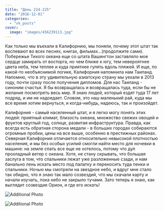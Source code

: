 ```yaml
---
title: "День 224-225"
date: "2016-12-01"
categories: 
  - "vk_posts"
cover:
  image: "images/456239113.jpg"
---
```


Как только мы въехали в Калифорнию, мы поняли, почему этот штат так воспевают во всех песнях, книгах, фильмах...(продолжите сами). Побережье Тихого океана еще со штата Вашингтон заставляло мое сердце замирать от восторга, но чем ближе к югу, тем невероятнее цвета неба, тем теплее и куда приятнее гулять вдоль пляжей. И еще, по какой-то необъяснимой логике, Калифорния напомнила нам Таиланд. Напомню, что в эту удивительную азиатскую страну мы уехали в 2013 году, почти сразу после получения дипломов. Для нас Таиланд - синоним счастья. Я бы возвращалась и возвращалась туда, если бы не желание посмотреть весь мир. Я знаю людей, который ездят туда 17 лет подряд, и им не надоедает. Словом, это наш маленький рай, куда мы все время хотим вернуться, и когда-нибудь, надеюсь, так и произойдет.

<!--more-->

Калифорния - самый населенный штат, и я легко могу понять этих людей: приятный климат, близость океана, множество свежих овощей и фруктов круглый год, солнце, развитая инфраструктура. Правда, как всегда есть обратная сторона медали - в больших городах собираются огромные пробки, цены на все выше, особенно в престижных районах. Северная Калифорния отличается относительно невысокой плотностью населения, и мы без особых усилий смогли найти место для ночевки в машине: на земле спать все еще не хотелось, потому что дул прохладный ветер с океана. Хотя, не стану скрывать, что большая заслуга в том, что спальники лежат уже разложенные сзади, и нам банально лень искать место под палатку и переносить туда пенки и спальники. Ночью мы смотрели на звездное небо, и вдруг мне стало так обидно, что я знаю так мало созвездий, что мы скачали карту и начали изучать, пока небо не закрыло тучами. Зато теперь я знаю, как выглядит созвездие Орион, и где его искать!

![Additional Photo](https://vodpop.ru/wp-content/uploads/2023/07/456239114.jpg)

![Additional Photo](https://vodpop.ru/wp-content/uploads/2023/07/456239115.jpg)
